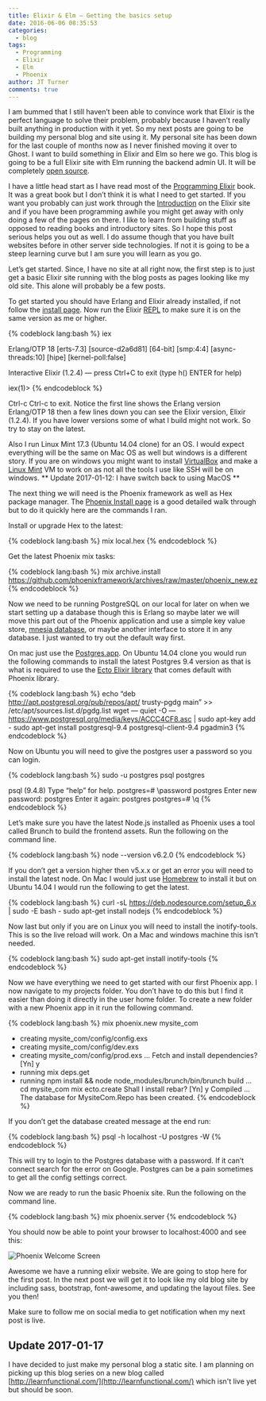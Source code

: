 ```yaml
---
title: Elixir & Elm — Getting the basics setup
date: 2016-06-06 08:35:53
categories:
  - blog
tags:
  - Programming
  - Elixir
  - Elm
  - Phoenix
author: JT Turner
comments: true
---
```

I am bummed that I still haven’t been able to convince work that Elixir is the perfect language to solve their problem, probably because I haven’t really built anything in production with it yet. So my next posts are going to be building my personal blog and site using it. My personal site has been down for the last couple of months now as I never finished moving it over to Ghost. I want to build something in Elixir and Elm so here we go. This blog is going to be a full Elixir site with Elm running the backend admin UI. It will be completely [open source](https://github.com/jtwebman/jtwebman_com).

I have a little head start as I have read most of the [Programming Elixir](http://www.amazon.com/gp/product/1937785580/ref=as_li_tl?ie=UTF8&camp=1789&creative=9325&creativeASIN=1937785580&linkCode=as2&tag=beproduinves-20&linkId=HEHR3SGHZMZFAQ47) book. It was a great book but I don’t think it is what I need to get started. If you want you probably can just work through the [Introduction](http://elixir-lang.org/getting-started/introduction.html) on the Elixir site and if you have been programming awhile you might get away with only doing a few of the pages on there. I like to learn from building stuff as opposed to reading books and introductory sites. So I hope this post serious helps you out as well. I do assume though that you have built websites before in other server side technologies. If not it is going to be a steep learning curve but I am sure you will learn as you go.

Let’s get started. Since, I have no site at all right now, the first step is to just get a basic Elixir site running with the blog posts as pages looking like my old site. This alone will probably be a few posts.

To get started you should have Erlang and Elixir already installed, if not follow the [install page](http://elixir-lang.org/install.html). Now run the Elixir [REPL](https://en.wikipedia.org/wiki/Read%E2%80%93eval%E2%80%93print_loop) to make sure it is on the same version as me or higher.

{% codeblock lang:bash %}
iex

Erlang/OTP 18 [erts-7.3] [source-d2a6d81] [64-bit] [smp:4:4] [async-threads:10] [hipe] [kernel-poll:false]

Interactive Elixir (1.2.4) — press Ctrl+C to exit (type h() ENTER for help)

iex(1)>
{% endcodeblock %}

Ctrl-c Ctrl-c to exit. Notice the first line shows the Erlang version Erlang/OTP 18 then a few lines down you can see the Elixir version, Elixir (1.2.4). If you have lower versions some of what I build might not work. So try to stay on the latest.

Also I run Linux Mint 17.3 (Ubuntu 14.04 clone) for an OS. I would expect everything will be the same on Mac OS as well but windows is a different story. If you are on windows you might want to install [VirtualBox](https://www.virtualbox.org/wiki/Downloads) and make a [Linux Mint](https://www.linuxmint.com/download.php) VM to work on as not all the tools I use like SSH will be on windows. ** Update 2017-01-12: I have switch back to using MacOS **

The next thing we will need is the Phoenix framework as well as Hex package manager. The [Phoenix Install page](http://www.phoenixframework.org/docs/installation) is a good detailed walk through but to do it quickly here are the commands I ran.

Install or upgrade Hex to the latest:

{% codeblock lang:bash %}
mix local.hex
{% endcodeblock %}

Get the latest Phoenix mix tasks:

{% codeblock lang:bash %}
mix archive.install https://github.com/phoenixframework/archives/raw/master/phoenix_new.ez
{% endcodeblock %}

Now we need to be running PostgreSQL on our local for later on when we start setting up a database though this is Erlang so maybe later we will move this part out of the Phoenix application and use a simple key value store, [mnesia database](https://en.wikipedia.org/wiki/Mnesia), or maybe another interface to store it in any database. I just wanted to try out the default way first.

On mac just use the [Postgres.app](http://postgresapp.com/). On Ubuntu 14.04 clone you would run the following commands to install the latest Postgres 9.4 version as that is what is required to use the [Ecto Elixir library](https://github.com/elixir-lang/ecto) that comes default with Phoenix library.

{% codeblock lang:bash %}
echo “deb http://apt.postgresql.org/pub/repos/apt/ trusty-pgdg main” >> /etc/apt/sources.list.d/pgdg.list
wget — quiet -O — https://www.postgresql.org/media/keys/ACCC4CF8.asc | sudo apt-key add -
sudo apt-get install postgresql-9.4 postgresql-client-9.4 pgadmin3
{% endcodeblock %}

Now on Ubuntu you will need to give the postgres user a password so you can login.

{% codeblock lang:bash %}
sudo -u postgres psql postgres

psql (9.4.8)
Type “help” for help.
postgres=# \password postgres
Enter new password: postgres
Enter it again: postgres
postgres=# \q
{% endcodeblock %}

Let’s make sure you have the latest Node.js installed as Phoenix uses a tool called Brunch to build the frontend assets. Run the following on the command line.

{% codeblock lang:bash %}
node --version
v6.2.0
{% endcodeblock %}

If you don’t get a version higher then v5.x.x or get an error you will need to install the latest node. On Mac I would just use [Homebrew](http://brew.sh/) to install it but on Ubuntu 14.04 I would run the following to get the latest.

{% codeblock lang:bash %}
curl -sL https://deb.nodesource.com/setup_6.x | sudo -E bash -
sudo apt-get install nodejs
{% endcodeblock %}

Now last but only if you are on Linux you will need to install the inotify-tools. This is so the live reload will work. On a Mac and windows machine this isn’t needed.

{% codeblock lang:bash %}
sudo apt-get install inotify-tools
{% endcodeblock %}

Now we have everything we need to get started with our first Phoenix app. I now navigate to my projects folder. You don’t have to do this but I find it easier than doing it directly in the user home folder. To create a new folder with a new Phoenix app in it run the following command.

{% codeblock lang:bash %}
mix phoenix.new mysite_com
* creating mysite_com/config/config.exs
* creating mysite_com/config/dev.exs
* creating mysite_com/config/prod.exs
…
Fetch and install dependencies? [Yn] y
* running mix deps.get
* running npm install && node node_modules/brunch/bin/brunch build
…
cd mysite_com
mix ecto.create
Shall I install rebar? [Yn] y
Compiled …
The database for MysiteCom.Repo has been created.
{% endcodeblock %}

If you don’t get the database created message at the end run:

{% codeblock lang:bash %}
psql -h localhost -U postgres -W
{% endcodeblock %}

This will try to login to the Postgres database with a password. If it can’t connect search for the error on Google. Postgres can be a pain sometimes to get all the config settings correct.

Now we are ready to run the basic Phoenix site. Run the following on the command line.

{% codeblock lang:bash %}
mix phoenix.server
{% endcodeblock %}

You should now be able to point your browser to localhost:4000 and see this:

![Phoenix Welcome Screen](/images/phoenix-welcome-screen.png)

Awesome we have a running elixir website. We are going to stop here for the first post. In the next post we will get it to look like my old blog site by including sass, bootstrap, font-awesome, and updating the layout files. See you then!

Make sure to follow me on social media to get notification when my next post is live.

## Update 2017-01-17

I have decided to just make my personal blog a static site. I am planning on picking up this blog series on a new blog called [http://learnfunctional.com/](http://learnfunctional.com/) which isn't live yet but should be soon.
